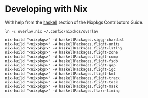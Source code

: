 # Developing with Nix

With help from the [haskell](http://nixos.org/nixpkgs/manual/#users-guide-to-the-haskell-infrastructure) section of the
Nixpkgs Contributors Guide.

    ln -s overlay.nix ~/.config/nixpkgs/overlay
    
    nix-build "<nixpkgs>" -A haskellPackages.siggy-chardust
    nix-build "<nixpkgs>" -A haskellPackages.flight-units
    nix-build "<nixpkgs>" -A haskellPackages.flight-latlng
    nix-build "<nixpkgs>" -A haskellPackages.flight-zone
    nix-build "<nixpkgs>" -A haskellPackages.flight-comp
    nix-build "<nixpkgs>" -A haskellPackages.flight-fsdb
    nix-build "<nixpkgs>" -A haskellPackages.flight-gap
    nix-build "<nixpkgs>" -A haskellPackages.flight-igc
    nix-build "<nixpkgs>" -A haskellPackages.flight-kml
    nix-build "<nixpkgs>" -A haskellPackages.flight-track
    nix-build "<nixpkgs>" -A haskellPackages.flight-task
    nix-build "<nixpkgs>" -A haskellPackages.flight-mask
    nix-build "<nixpkgs>" -A haskellPackages.flare-timing
